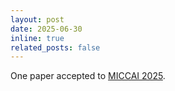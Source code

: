 ```yaml
---
layout: post
date: 2025-06-30
inline: true
related_posts: false
---
```


<!-- Our paper on active learning has been accepted at ECCV 2024. -->
One paper accepted to [MICCAI 2025](https://conferences.miccai.org/2025/en/).
